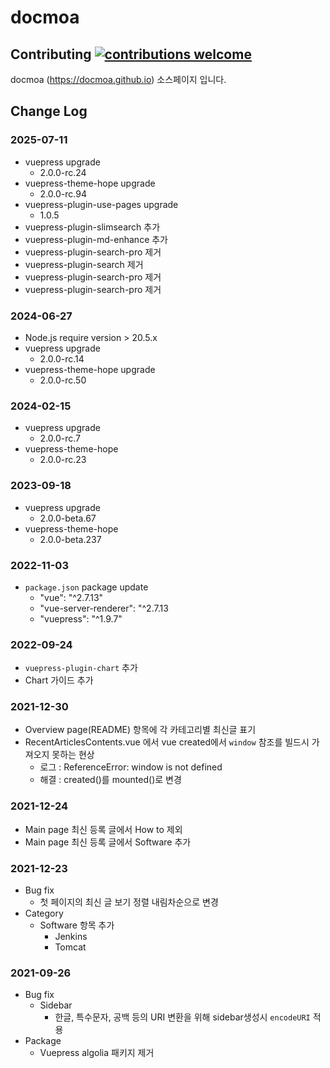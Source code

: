 # docmoa

## Contributing [![contributions welcome](https://img.shields.io/badge/contributions-welcome-brightgreen.svg?style=flat)](https://github.com/docmoa/docs)

docmoa (https://docmoa.github.io) 소스페이지 입니다.

## Change Log

### 2025-07-11
- vuepress upgrade
  - 2.0.0-rc.24
- vuepress-theme-hope upgrade
  - 2.0.0-rc.94
- vuepress-plugin-use-pages upgrade
  - 1.0.5
- vuepress-plugin-slimsearch 추가
- vuepress-plugin-md-enhance 추가
- vuepress-plugin-search-pro 제거
- vuepress-plugin-search 제거
- vuepress-plugin-search-pro 제거
- vuepress-plugin-search-pro 제거

### 2024-06-27
- Node.js require version > 20.5.x
- vuepress upgrade
  - 2.0.0-rc.14
- vuepress-theme-hope upgrade
  - 2.0.0-rc.50

### 2024-02-15
- vuepress upgrade
  - 2.0.0-rc.7
- vuepress-theme-hope
  - 2.0.0-rc.23

### 2023-09-18
- vuepress upgrade
  - 2.0.0-beta.67
- vuepress-theme-hope
  - 2.0.0-beta.237

### 2022-11-03
- `package.json` package update
  - "vue": "^2.7.13"
  - "vue-server-renderer": "^2.7.13
  - "vuepress": "^1.9.7"

### 2022-09-24
- `vuepress-plugin-chart` 추가
- Chart 가이드 추가

### 2021-12-30
- Overview page(README) 항목에 각 카테고리별 최신글 표기
- RecentArticlesContents.vue 에서 vue created에서 `window` 참조를 빌드시 가져오지 못하는 현상
  - 로그 : ReferenceError: window is not defined
  - 해결 : created()를 mounted()로 변경

### 2021-12-24
- Main page 최신 등록 글에서 How to 제외
- Main page 최신 등록 글에서 Software 추가

### 2021-12-23
- Bug fix
  - 첫 페이지의 최신 글 보기 정렬 내림차순으로 변경
- Category
  - Software 항목 추가
    - Jenkins
    - Tomcat

### 2021-09-26
- Bug fix
  - Sidebar
    - 한글, 특수문자, 공백 등의 URI 변환을 위해 sidebar생성시 `encodeURI` 적용
- Package
  - Vuepress algolia 패키지 제거